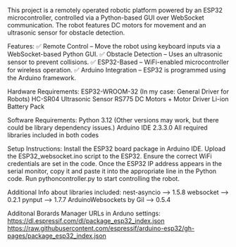 This project is a remotely operated robotic platform powered by an ESP32 microcontroller, controlled via a Python-based GUI over WebSocket communication. The robot features DC motors for movement and an ultrasonic sensor for obstacle detection.

Features:
✅ Remote Control – Move the robot using keyboard inputs via a WebSocket-based Python GUI.
✅ Obstacle Detection – Uses an ultrasonic sensor to prevent collisions.
✅ ESP32-Based – WiFi-enabled microcontroller for wireless operation.
✅ Arduino Integration – ESP32 is programmed using the Arduino framework.

Hardware Requirements:
ESP32-WROOM-32 (In my case: General Driver for Robots)
HC-SR04 Ultrasonic Sensor
RS775 DC Motors + Motor Driver
Li-ion Battery Pack

Software Requirements:
Python 3.12 (Other versions may work, but there could be library dependency issues.)
Arduino IDE 2.3.3.0
All required libraries included in both codes

Setup Instructions:
Install the ESP32 board package in Arduino IDE.
Upload the ESP32_websocket.ino script to the ESP32.
Ensure the correct WiFi credentials are set in the code.
Once the ESP32 IP address appears in the serial monitor, copy it and paste it into the appropriate line in the Python code.
Run pythoncontroller.py to start controlling the robot.

Additional Info about libraries included:
nest-asyncio --> 1.5.8
websocket --> 0.2.1
pynput --> 1.7.7
ArduinoWebsockets by Gil --> 0.5.4

Additonal Borards Manager URLs in Arduno settings:
https://dl.espressif.com/dl/package_esp32_index.json
https://raw.githubusercontent.com/espressif/arduino-esp32/gh-pages/package_esp32_index.json
